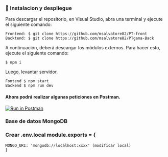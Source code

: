 ### 💫 Instalacion y despliegue

Para descargar el repositorio, en Visual Studio, abra una terminal y ejecute el siguiente comando:

```
Frontend: $ git clone https://github.com/msalvatore82/PT-front
Backtend: $ git clone https://github.com/msalvatore82/PTgana-Back

```

A continuación, deberá descargar los módulos externos. Para hacer esto, ejecute el siguiente comando:

```
$ npm i
```

Luego, levantar servidor.

```
Fontend $ npm start
Backend $ npm run dev
```

#### Ahora podrá realizar algunas peticiones en Postman.

[![Run in Postman](https://run.pstmn.io/button.svg)](https://documenter.getpostman.com/view/26114478/2s93JnW7gB)

### Base de datos MongoDB

### Crear .env.local module.exports = {
    MONGO_URI: 'mongodb://localhost:xxxx' (modificar local)
    }
